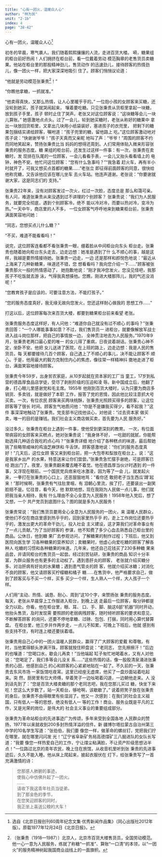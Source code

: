 ```yaml
---
title: "心有一团火，温暖众人心"
author: "林为民"
unit: "2-1b"
index: 4
page: "38-42"
---
```


心有一团火，温暖众人心[^7-a]

初冬的早晨，寒气袭人。我们随着熙熙攘攘的人流，走进百货大楼。
嗬，糖果组的柜台前好热闹！人们拥挤在柜台前，看一位戴着劳动
模范胸章的老售货员卖糖果。他站在柜台里的那股精神劲儿，售货动作
的迅速劲儿，接待顾客的热情劲儿，像一团火一样，把大家深深地吸引
住了。顾客们悄悄议论道：

“他就是劳动模范张秉贵[^7-b]！”

“你瞧他拿糖，一抓就准。”

“他卖得真快，又那么热情，让人心里暖乎乎的。”
一位抱小孩的女顾客来买糖，还没轮到她买，孩子就哭闹起来，
嚷着要吃糖。只见张秉贵从货柜里拿起一块糖，放到孩子手里，孩子
顿时止住了哭声。老张又对这位顾客说：“这块糖等会儿一块儿算账。”
她感激地点点头。过了一会儿，轮到她买糖时，老张从称好的糖果中
拿出一块放回货柜里，又拿出几块用小纸袋装好，塞进孩子的衣兜里，
把剩下的糖果包捆结实递给顾客，嘱咐道：“孩子兜里的糖，留他路上
吃。”这位顾客激动地对孩子说：“快谢谢爷爷！”孩子天真而又亲昵
地叫了声：“爷爷！”周围的顾客不约而同地笑起来，赞扬张秉贵比当
妈妈的想得还周到。人们常用体贴入微来形容张秉贵的服务态度。糖
果组的柜台前，还发生过这样一件事：有一次，张秉贵在卖糖时，发
现排在队尾的一位顾客，一会儿看看手表，一会儿又抬头看看墙上的
电钟，神色不安。他忙问这位顾客：“您有什么急事吗？”“我急着
赶火车，再有半小时就开了，可我又想买点首都的糖果……”老张立
即征得前面顾客的同意，很快给他称完糖，又告诉他应该在哪儿坐车
去火车站。他连声道谢。老张说：“你要谢就谢大家，这是同志们的
支持。”

[^7-a]:  选自《北京日报创刊60周年纪念文集·优秀新闻作品集》（同心出版社2012年版）。原载1977年12月24日《北京日报》。
[^7-b]:  〔张秉贵（1918—1987）〕北京人，北京市百货大楼售货员，全国劳动模范。他一心一意为人民服务，练就了称糖“一抓准”、算账“一口清”的本领，以“一团火”的服务精神树起我国商业战线上的一面旗帜。

张秉贵22年来，没有对顾客发过一次火，红过一次脸，态度总是
那么和蔼可亲。有人问，难道张秉贵从来没遇到过不讲理的个别顾客？
张秉贵说：“我们为人民服务，就要完全彻底，遇到个别顾客冷，绝不
能以冷对冷，而要以热对冷，变冷为热。”一天中午，商店里的人不多，
一位女顾客气呼呼地来到糖果柜台前，张秉贵满面笑容地问她：

“同志，您想买点儿什么糖？”

“不买，难道不能看看吗！”

说完，这位顾客连看都不看张秉贵一眼，绷着脸从中间柜台向东头
柜台走。张秉贵也随着她向柜台东头走去，边走边想：她准是遇到了什
么不顺心的事，越是这样，我越是要热情接待她。张秉贵一边走，一边
还是那样和颜悦色地说：“最近从上海来了几种新糖果，味道还不错，您
想看看吗？我向您介绍一下……”顾客被张秉贵那火一般的热情感动了，
她抱歉地说：“刚才我冲您发火，您没见怪吧，我那孩子不吃饭就去游
泳，气得我真想揍他。您瞧，刚进大楼那阵儿，我的气还没消呢！”

“您教育孩子是应该的，可要注意方法，不能打孩子。”

“您的服务态度真好，我无缘无故向您发火，您还这样耐心做我的
思想工作……”

打这以后，这位顾客每次来百货大楼，都要到糖果柜台前来看望
老张。

张秉贵服务态度这样好，有人问他：“难道你自己就没有过不顺心
的事吗？”张秉贵回答：“一个人哪能事事如意？不过，我们售货员一
进柜台，就要像解放军战士进入战斗岗位那样，把自己的事情放一边，
全神贯注地去为人民服务。”1970年9月，张秉贵老两口最心爱的唯一
的女儿得了重病，日夜说着胡话。张秉贵心神不定，坐卧不安。他把
女儿送进了医院，在上班的路上，边走边想：我是人民的售货员，每
天都要接待几百个顾客，自己遇上了不顺心的事儿，决不能让顾客不
顺心。于是，他用最大的毅力克制住内心的焦虑，像往常一样精神抖
擞地走进了柜台，满面笑容地接待顾客。

张秉贵今年59岁，出身贫农家庭，从10岁起就在资本家的工厂当
童工，17岁到私营的德昌厚食品店学徒，受尽了剥削阶级的压迫和凌
辱。新中国成立后，他翻了身，打心眼儿里感谢党和毛主席。1955年
他刚到百货大楼时，认为只要为商店多销货、多卖钱，就是做好了本职
工作，报答了党的恩情，因此他比较注意抓大号买卖。一次，有位农民
顾客来买两块桃酥，张秉贵光照顾买得多的顾客，让这位顾客等了很长
时间。顾客生气地质问他：“你是不是嫌我买得少，看不起我？”这件
事深深地触动了张秉贵。党支部书记找他谈心，对他说：“过去资本家
做买卖，唯一的目的是赚钱。我们社会主义商店做买卖，首先要为人民
服务好。”

没过多久，张秉贵在柜台上遇到一件事，使他受到更深刻的教育。
一次，有位面带病容的女顾客来买糕点，她对张秉贵说：“我身体不好，
一吃甜的就腻，你能帮助选择几种适合我吃的点心吗？”张秉贵详细
地介绍了各种糕点的味道，最后帮她挑了些略带咸味的鸡油芝麻饼和
牛舌饼。顾客感激地说：“你们的服务态度真好！”几天后，这位女顾
客又来到柜台前，把一大包枣和梨放在柜台上，说：“这是我家乡出产
的水果，特意送来让你们尝尝。”张秉贵急忙摆手谢绝，可是顾客已经
跑出门了。夜里，张秉贵翻来覆去睡不着觉。他在德昌厚当伙计时遇到
的一件事，又浮现在眼前。一个国民党兵痞来吃冰激凌，因为等了一会
儿，就发起火来，一拳打在张秉贵的心口上，还恶狠狠地骂：“看你还
敢把老子当生西瓜‘蹲’起来！”那时候啊，张秉贵有气往肚里咽，有
泪朝心里流，挨了打，还要装出一副笑脸赔不是。忆往昔，看今天，他
默默地想，现在我刚为人民做一点儿事，他们就把我当亲人相待，我有
什么理由不全心全意为人民服务！1958年他入党后，想了又想，一个
共产党员到底图什么？图的就是多为人民服务！

张秉贵常说：“我们售货员要用全心全意为人民服务的一团火，来
温暖人民群众，使他们不仅在商店里感到热乎乎的，回到家里热乎乎
的，走上工作岗位还要热乎乎的，激发出更大的革命干劲儿，投入社会
主义建设，这才算我们对革命事业有了一点儿贡献。”为了当好顾客的
参谋，他不知费了多少心血去熟悉自己柜台里的商品。公休日，他到糖
果厂去参观访问，了解糖果的制作过程；下班后，他又到医院向医生学
习各种糖果的营养知识；卖糖果时，他虚心向爱吃糖的顾客了解各种人
吃糖的习惯和各种糖果的味道。几年来，他还自己花钱买了230多种糖
果来品尝，并请同柜台的售货员一起尝。经过刻苦钻研，张秉贵的商品
知识十分丰富，为群众服务也有更多的主动权了。遇到患肝炎的顾客，
老张就介绍买糖分多、对治肝病有好处的水果糖；遇到患气管炎的顾
客，他就介绍买冰糖；对消化不良的顾客，他又请顾客买柠檬糖和橘子
糖……在售货中，他严格要求自己，做到了顾客买与不买一个样，买多
买少一个样，生人熟人一个样，大人孩子一个样。

人们用“主动、热情、诚恳、耐心、周到”这10个字，来赞扬张
秉贵的服务态度。每天，老张从早晨穿上工作服进入柜台，到晚上送
走最后一位顾客，每分钟都是全力以赴。你看，他在柜台里，眼、耳、
口、手、脚、脑这6部“机器”同时开动，他抬头售货，及时发现需
要照顾的老弱病残顾客，随时倾听顾客的要求和意见，不断解答顾客
的询问，还要不停地拿糖、过磅、包包、打捆，同时用心算代替算盘。
在柜台里，他三步并作两步走，一点儿不知累，可晚上下班后，他就
感到有些支持不住，有时连上楼还要扶着墙。

张秉贵用自己心中的一团火温暖人民群众，赢得了广大顾客的爱戴
和尊敬。有时，当他累得额头渗满汗珠，顾客就按住秤盘说：“老同志，
您先擦擦汗！”后边的也嚷道：“您喝口水，歇会儿再卖！”当他端起
缸子匆忙地喝着水，又有人对他说：“您喝足了，我们多等会儿没关
系……”这些热情的话，像一股股清泉涌进张秉贵的心田，他感到自己
的心和顾客的心紧紧地贴在一起了。不久前的一天，张秉贵去东风市场
一家饭馆吃夜宵。这里已经座无虚席，他买了一盘炒面站着吃起来。突
然，厨房里有位大师傅，举着凳子一边吆喝着闪道，一边朝他走来。人
没到话先到了：“您是百货大楼卖糖的那个老同志吧，我在您那儿买过
糖，快坐下来吃！您这么大岁数了，站一天柜台，够呛啊，该歇歇了。”
说着把凳子放在张秉贵的身后，张秉贵不由得眼里有些湿润了。他又一
次感到：在我们的社会主义祖国，只有低人一等的思想，绝没有低人一
等的工作！商业、服务业既是平凡的工作，又是光荣的岗位，是伟大的
社会主义事业的重要组成部分。

张秉贵为革命站柜台的先进事迹广为传颂，多年来受到全国各地
人民群众的赞扬，1977年以来就收到200多封热情洋溢的信件。新
疆博尔塔拉蒙古自治州第三中学的10名学生写道：“张伯伯，我们要
像您一样，做革命的螺丝钉，党把我们拧在哪里，就在哪里闪闪发
光！”辽宁省阜新矿务局高德煤矿三八掘进队的女队长写道：“我要
像您一样热爱自己的工作，宁让煤尘粘满脸，不让资产阶级思想沾半
点！”一位路过北京的青年农民，晚上住在旅馆，从收音机里听到张
秉贵的先进事迹后，久久不能入睡。他从床上爬起来，披起衣服伏在
灯下，给张秉贵写了一首充满激情的诗：

> 您那感人肺腑的事迹，  
> 使我心中仿佛升起了一团火。  
> ……  
> 请收下我这青年社员当徒弟，  
> 到了那金色的季节，  
> 在您笑迎顾客的同时，  
> 我正坐上喜送公粮的大车！  
